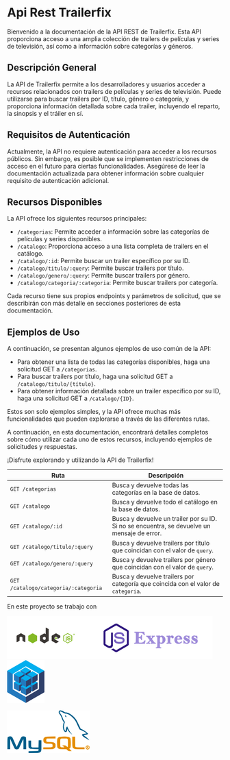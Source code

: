 # Api Rest Trailerfix

Bienvenido a la documentación de la API REST de Trailerfix. Esta API proporciona acceso a una amplia colección de trailers de películas y series de televisión, así como a información sobre categorías y géneros.

## Descripción General

La API de Trailerfix permite a los desarrolladores y usuarios acceder a recursos relacionados con trailers de películas y series de televisión. Puede utilizarse para buscar trailers por ID, título, género o categoría, y proporciona información detallada sobre cada trailer, incluyendo el reparto, la sinopsis y el tráiler en sí.

## Requisitos de Autenticación

Actualmente, la API no requiere autenticación para acceder a los recursos públicos. Sin embargo, es posible que se implementen restricciones de acceso en el futuro para ciertas funcionalidades. Asegúrese de leer la documentación actualizada para obtener información sobre cualquier requisito de autenticación adicional.

## Recursos Disponibles

La API ofrece los siguientes recursos principales:

- `/categorias`: Permite acceder a información sobre las categorías de películas y series disponibles.
- `/catalogo`: Proporciona acceso a una lista completa de trailers en el catálogo.
- `/catalogo/:id`: Permite buscar un trailer específico por su ID.
- `/catalogo/titulo/:query`: Permite buscar trailers por título.
- `/catalogo/genero/:query`: Permite buscar trailers por género.
- `/catalogo/categoria/:categoria`: Permite buscar trailers por categoría.

Cada recurso tiene sus propios endpoints y parámetros de solicitud, que se describirán con más detalle en secciones posteriores de esta documentación.

## Ejemplos de Uso

A continuación, se presentan algunos ejemplos de uso común de la API:

- Para obtener una lista de todas las categorías disponibles, haga una solicitud GET a `/categorias`.
- Para buscar trailers por título, haga una solicitud GET a `/catalogo/titulo/{título}`.
- Para obtener información detallada sobre un trailer específico por su ID, haga una solicitud GET a `/catalogo/{ID}`.

Estos son solo ejemplos simples, y la API ofrece muchas más funcionalidades que pueden explorarse a través de las diferentes rutas.

A continuación, en esta documentación, encontrará detalles completos sobre cómo utilizar cada uno de estos recursos, incluyendo ejemplos de solicitudes y respuestas.

¡Disfrute explorando y utilizando la API de Trailerfix!


| Ruta                                    | Descripción                                                                                    |
|-----------------------------------------|------------------------------------------------------------------------------------------------|
| `GET /categorias`                       | Busca y devuelve todas las categorías en la base de datos.                                    |
| `GET /catalogo`                         | Busca y devuelve todo el catálogo en la base de datos.                        |
| `GET /catalogo/:id`                     | Busca y devuelve un trailer por su ID. Si no se encuentra, se devuelve un mensaje de error.  |
| `GET /catalogo/titulo/:query`           | Busca y devuelve trailers por título que coincidan con el valor de `query`.                   |
| `GET /catalogo/genero/:query`           | Busca y devuelve trailers por género que coincidan con el valor de `query`.                    |
| `GET /catalogo/categoria/:categoria`    | Busca y devuelve trailers por categoría que coincida con el valor de `categoria`.             |

En este proyecto se trabajo con

![Node js logo](./src/img/nodejs.png)![Express js logo](./src/img/expressjs.png)![Sequelize logo](./src/img/sequelize.png)

![MySQL logo](./src/img/mysql.png)

